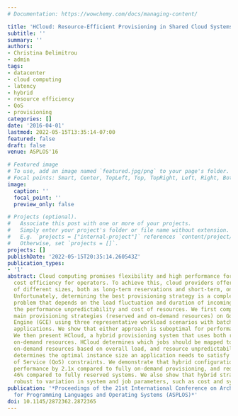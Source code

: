 ```yaml
---
# Documentation: https://wowchemy.com/docs/managing-content/

title: 'HCloud: Resource-Efficient Provisioning in Shared Cloud Systems'
subtitle: ''
summary: ''
authors:
- Christina Delimitrou
- admin
tags:
- datacenter
- cloud computing
- latency
- hybrid
- resource efficiency
- QoS
- provisioning
categories: []
date: '2016-04-01'
lastmod: 2022-05-15T13:35:14-07:00
featured: false
draft: false
venue: ASPLOS'16

# Featured image
# To use, add an image named `featured.jpg/png` to your page's folder.
# Focal points: Smart, Center, TopLeft, Top, TopRight, Left, Right, BottomLeft, Bottom, BottomRight.
image:
  caption: ''
  focal_point: ''
  preview_only: false

# Projects (optional).
#   Associate this post with one or more of your projects.
#   Simply enter your project's folder or file name without extension.
#   E.g. `projects = ["internal-project"]` references `content/project/deep-learning/index.md`.
#   Otherwise, set `projects = []`.
projects: []
publishDate: '2022-05-15T20:35:14.260543Z'
publication_types:
- '1'
abstract: Cloud computing promises flexibility and high performance for users and
  cost efficiency for operators. To achieve this, cloud providers offer instances
  of different sizes, both as long-term reservations and short-term, on-demand allocations.
  Unfortunately, determining the best provisioning strategy is a complex, multi-dimensional
  problem that depends on the load fluctuation and duration of incoming jobs, and
  the performance unpredictability and cost of resources. We first compare the two
  main provisioning strategies (reserved and on-demand resources) on Google Compute
  Engine (GCE) using three representative workload scenarios with batch and latency-critical
  applications. We show that either approach is suboptimal for performance or cost.
  We then present HCloud, a hybrid provisioning system that uses both reserved and
  on-demand resources. HCloud determines which jobs should be mapped to reserved versus
  on-demand resources based on overall load, and resource unpredictability. It also
  determines the optimal instance size an application needs to satisfy its Quality
  of Service (QoS) constraints. We demonstrate that hybrid configurations improve
  performance by 2.1x compared to fully on-demand provisioning, and reduce cost by
  46% compared to fully reserved systems. We also show that hybrid strategies are
  robust to variation in system and job parameters, such as cost and system load.
publication: '*Proceedings of the 21st International Conference on Architectural Support
  for Programming Languages and Operating Systems (ASPLOS)*'
doi: 10.1145/2872362.2872365
---
```

